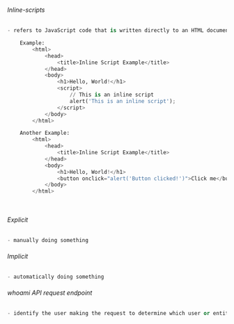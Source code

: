 
###### Inline-scripts
```python
- refers to JavaScript code that is written directly to an HTML document, rather than being placed in an external file.

	Example:
		<html>
			<head>
			    <title>Inline Script Example</title>
			</head>
			<body>
			    <h1>Hello, World!</h1>
			    <script>
			        // This is an inline script
			        alert('This is an inline script');
			    </script>
			</body>
		</html>

	Another Example:
		<html>
			<head>
			    <title>Inline Script Example</title>
			</head>
			<body>
			    <h1>Hello, World!</h1>
			    <button onclick="alert('Button clicked!')">Click me</button>
			</body>
		</html>

	
```


###### Explicit
```python
- manually doing something
```


###### Implicit
```python
- automatically doing something
```


###### whoami API request endpoint
```python
- identify the user making the request to determine which user or entity is current authenticatd or interacting with it.
```




















